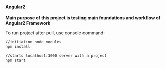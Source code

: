 <h4> Angular2 </h4>
 
**Main purpose of this project is testing main foundations and workflow of Angular2 Framework**

To run project after pull, use console command:

```bash
//initiation node_modules
npm install
``` 
 
```bash
//starts localhost:3000 server with a project
npm start
```